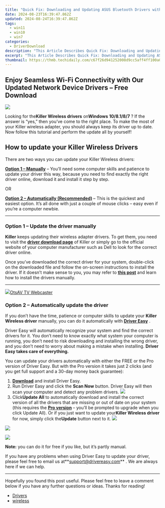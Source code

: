 ```yaml
---
title: "Quick Fix: Downloading and Updating ASUS Bluetooth Drivers with Expert Advice for Seamless Connectivity"
date: 2024-08-23T16:39:47.862Z
updated: 2024-08-24T16:39:47.862Z
tags:
  - win11
  - win10
  - win7
categories:
  - DriverDownload
description: "This Article Describes Quick Fix: Downloading and Updating ASUS Bluetooth Drivers with Expert Advice for Seamless Connectivity"
excerpt: "This Article Describes Quick Fix: Downloading and Updating ASUS Bluetooth Drivers with Expert Advice for Seamless Connectivity"
thumbnail: https://thmb.techidaily.com/c67f26d941252008d9cc5aff4ff100a0855f674f53cc2bc465f0442ddfa7520f.jpg
---
```


## Enjoy Seamless Wi-Fi Connectivity with Our Updated Network Device Drivers – Free Download

![](https://images.drivereasy.com/wp-content/uploads/2019/06/image-436-1024x496.png)

 Looking for the**Killer Wireless drivers** on**Windows** **10/8.1/8/7** ? If the answer is “yes,” then you’ve come to the right place. To make the most of your Killer wireless adapter, you should always keep its driver up to date. Now follow this tutorial and perform the update all by yourself!

## How to update your Killer Wireless Drivers

There are two ways you can update your Killer Wireless drivers:

**[Option 1 – Manually](https://tools.techidaily.com/drivereasy/download/)**  – You’ll need some computer skills and patience to update your driver this way, because you need to find exactly the right driver online, download it and install it step by step.  

 OR  

**[Option 2 – Automatically (Recommended)](https://www.drivereasy.com/knowledge/solved-killer-wireless-drivers-download/#option2) [](https://tools.techidaily.com/drivereasy/download/)**  – This is the quickest and easiest option. It’s all done with just a couple of mouse clicks – easy even if you’re a computer newbie.

---

### Option 1 – Update the driver manually

**Killer** keeps updating their wireless adapter drivers. To get them, you need to visit the **[driver download page](https://support.killernetworking.com/knowledge-base/installing-drivers-using-device-manager/)**  of Killer or simply go to the official website of your computer manufacturer such as Dell to look for the correct driver online.

 Once you’ve downloaded the correct driver for your system, double-click on the downloaded file and follow the on-screen instructions to install the driver. If it doesn’t make sense to you, you may refer to **[this post](https://tools.techidaily.com/drivereasy/download/)**  and learn how to install the drivers manually.

---

<!-- affiliate ads begin -->
<a href="https://otszone.ots7.com/order/checkout.php?PRODS=4713324&QTY=1&AFFILIATE=108875&CART=1"><img src="https://green.ots7.com/screenshots/OtsAV/OtsAVTV1.90-300x188.jpg" border="0">OtsAV TV Webcaster</a>
<!-- affiliate ads end -->
### Option 2 – Automatically update the driver

 If you don’t have the time, patience or computer skills to update your **Killer Wireless driver** manually, you can do it automatically with **[Driver Easy](https://tools.techidaily.com/drivereasy/download/)**  .

 Driver Easy will automatically recognize your system and find the correct drivers for it. You don’t need to know exactly what system your computer is running, you don’t need to risk downloading and installing the wrong driver, and you don’t need to worry about making a mistake when installing. **Driver Easy takes care of everything.**

 You can update your drivers automatically with either the FREE or the Pro version of Driver Easy. But with the Pro version it takes just 2 clicks (and you get full support and a 30-day money back guarantee):

1. **[Download](https://tools.techidaily.com/drivereasy/download/)**  and install Driver Easy.
2. Run Driver Easy and click the **Scan Now** button. Driver Easy will then scan your computer and detect any problem drivers. ![](https://images.drivereasy.com/wp-content/uploads/2019/06/image-420.png)
3. Click**Update All** to automatically download and install the correct version of all the drivers that are missing or out of date on your system (this requires the **[Pro version](https://tools.techidaily.com/drivereasy/download/)**  – you’ll be prompted to upgrade when you click Update All). Or if you just want to update your**Killer Wireless driver** for now, simply click the**Update**  button next to it. ![](https://images.drivereasy.com/wp-content/uploads/2019/06/image-418.png)
<!-- affiliate ads begin -->
<a href="https://shop.mondly.com/affiliate.php?ACCOUNT=ATISTUDI&AFFILIATE=108875&PATH=https%3A%2F%2Fwww.mondly.com%3FAFFILIATE%3D108875%26RESOURCE%3D%2BEducational%2B970x90%2B"><img src="https://secure.avangate.com/images/merchant/69c418c33ec2e1a4267fa9bb77fa1428/educational-970x90.gif" border="0"></a>
<!-- affiliate ads end -->

<!-- affiliate ads begin -->
<a href="https://secure.2checkout.com/order/checkout.php?PRODS=33729450&QTY=1&AFFILIATE=108875&CART=1"><img src="https://secure.avangate.com/images/merchant/7f687767ccf20fcea1c9dc4a5adc2326/Digisigner_banner_728_x_90_color_version.png" border="0"></a>
<!-- affiliate ads end -->
**Note:** you can do it for free if you like, but it’s partly manual.

 If you have any problems when using Driver Easy to update your driver, please feel free to email us at**<support@drivereasy.com>** . We are always here if we can help.

---

 Hopefully you found this post useful. Please feel free to leave a comment below if you have any further questions or ideas. Thanks for reading!

* [Drivers](https://tools.techidaily.com/drivereasy/download/)
* [wireless](https://tools.techidaily.com/drivereasy/download/)

<ins class="adsbygoogle"
     style="display:block"
     data-ad-format="autorelaxed"
     data-ad-client="ca-pub-7571918770474297"
     data-ad-slot="1223367746"></ins>



<ins class="adsbygoogle"
     style="display:block"
     data-ad-client="ca-pub-7571918770474297"
     data-ad-slot="8358498916"
     data-ad-format="auto"
     data-full-width-responsive="true"></ins>


